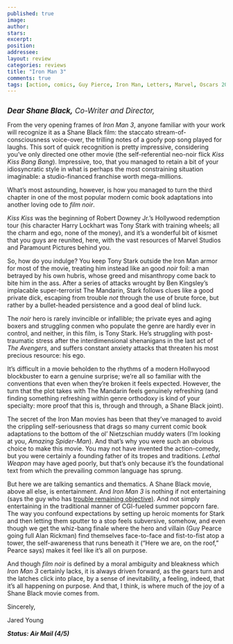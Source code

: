 ```yaml
---
published: true
image:
author: 
stars: 
excerpt: 
position: 
addressee: 
layout: review
categories: reviews
title: "Iron Man 3"
comments: true
tags: [action, comics, Guy Pierce, Iron Man, Letters, Marvel, Oscars 2014, Robert Downey Jr., Shane Black]
---
```

<div><p><span class="full-image-block ssNonEditable"><span><a href="/letters/2013/5/3/iron-man-3.html"><img src="http://static.squarespace.com/static/5005f6bcc4aa41161b33e89e/5329cf1fe4b07c068ebf74de/5329cf1fe4b07c068ebf7829/1367556999387/iron-man-3.jpg" alt="" /></a></span></span></p>
<p><span style="font-size:120%;"><em><strong>Dear Shane Black,</strong> Co-Writer and Director,</em></span></p>
<p>From the very opening frames of <em>Iron Man 3</em>, anyone familiar with your work will recognize it as a Shane Black film: the staccato stream-of-consciousness voice-over, the trilling notes of a goofy pop song played for laughs. This sort of quick recognition is pretty impressive, considering you&rsquo;ve only directed one other movie (the self-referential neo-noir flick <em>Kiss Kiss Bang Bang</em>). Impressive, too, that you managed to retain a bit of your idiosyncratic style in what is perhaps the most constraining situation imaginable: a studio-financed franchise worth mega-millions.</p>
<p>What&rsquo;s most astounding, however, is how you managed to turn the third chapter in one of the most popular modern comic book adaptations into another loving ode to <em>film noir</em>.</p>
<p><em>Kiss Kiss</em> was the beginning of Robert Downey Jr.&rsquo;s Hollywood redemption tour (his character Harry Lockhart was Tony Stark with training wheels; all the charm and ego, none of the money), and it&rsquo;s a wonderful bit of kismet that you guys are reunited, here, with the vast resources of Marvel Studios and Paramount Pictures behind you.&nbsp;</p>
<p>So, how do you indulge? You keep Tony Stark outside the Iron Man armor for most of the movie, treating him instead like an good <em>noir</em> foil: a man betrayed by his own hubris, whose greed and misanthropy come back to bite him in the ass. After a series of attacks wrought by Ben Kingsley&rsquo;s implacable super-terrorist The Mandarin, Stark follows clues like a good private dick, escaping from trouble <em>not</em> through the use of brute force, but rather by a bullet-headed persistence and a good deal of blind luck.&nbsp;</p>
<p>The <em>noir</em> hero is rarely invincible or infallible; the private eyes and aging boxers and struggling conmen who populate the genre are hardly ever in control, and neither, in this film, is Tony Stark. He&rsquo;s struggling with post-traumatic stress after the interdimensional shenanigans in the last act of <em>The Avengers,</em> and suffers constant anxiety attacks that threaten his most precious resource: his ego.</p>
<p>It&rsquo;s difficult in a movie beholden to the rhythms of a modern Hollwyood blockbuster to earn a genuine surprise; we&rsquo;re all so familiar with the conventions that even when they&rsquo;re broken it feels expected. However, the turn that the plot takes with The Mandarin feels genuinely refreshing (and finding something refreshing within genre orthodoxy is kind of your specialty: more proof that this is, through and through, a Shane Black joint).</p>
<p>The secret of the Iron Man movies has been that they&rsquo;ve managed to avoid the crippling self-seriousness that drags so many current comic book adaptations to the bottom of the ol&rsquo; Nietzschian muddy waters (I&rsquo;m looking at you, <em>Amazing Spider-Man</em>). And that&rsquo;s why you were such an obvious choice to make this movie. You may not have invented the action-comedy, but you were certainly a founding father of its tropes and traditions. <em>Lethal Weapon</em> may have aged poorly, but that&rsquo;s only because it&rsquo;s the foundational text from which the prevailing common language has sprung.</p>
<p>But here we are talking semantics and thematics. A Shane Black movie, above all else, is entertainment. And <em>Iron Man 3</em> is nothing if not entertaining (says the guy who has <a href="/letters/2012/5/10/the-avengers.html">trouble remaining objective</a><span style="text-decoration:underline;">)</span>. And not simply entertaining in the traditional manner of CGI-fueled summer popcorn fare. The way you confound expectations by setting up heroic moments for Stark and then letting them sputter to a stop feels subversive, somehow, and even though we get the whiz-bang finale where the hero and villain (Guy Pearce going full Alan Rickman) find themselves face-to-face and fist-to-fist atop a tower, the self-awareness that runs beneath it (&ldquo;Here we are, on the roof,&rdquo; Pearce says) makes it feel like it&rsquo;s all on purpose.</p>
<p>And though <em>film noir</em> is defined by a moral ambiguity and bleakness which <em>Iron Man 3</em> certainly lacks, it is always driven forward, as the gears turn and the latches click into place, by a sense of inevitability, a feeling, indeed, that it&rsquo;s all happening on purpose. And that, I think, is where much of the joy of a Shane Black movie comes from.</p>
<p>Sincerely,</p>
<p>Jared Young</p>
<p><strong><em>Status: Air Mail (4/5)</em></strong></p></div>
